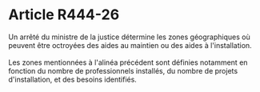 # Article R444-26

<div align='left'>Un arrêté du ministre de la justice détermine les zones géographiques où peuvent être octroyées des aides au maintien ou des aides à l'installation. <br/><br/> Les zones mentionnées à l'alinéa précédent sont définies notamment en fonction du nombre de professionnels installés, du nombre de projets d'installation, et des besoins identifiés. <br/><br/><br/></div>